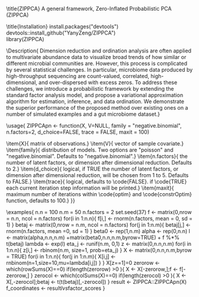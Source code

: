 \title{ZIPPCA}
A general framework, Zero-Inflated Probabilistic PCA (ZIPPCA)

\title{Installation}
install.packages("devtools")  
devtools::install_github("YanyZeng/ZIPPCA")  
library(ZIPPCA) 

\Description{
Dimension reduction and ordination analysis are often applied to multivariate abundance data to visualize broad trends of how similar or different microbial communities are. However, this process is complicated by several statistical challenges. In particular, microbiome data produced by high-throughput sequencing are count-valued, correlated, high-dimensional, and over-dispersed with excess zeros. To address these challenges, we introduce a probabilistic framework by extending the standard factor analysis model, and propose a variational approximation algorithm for estimation, inference, and data ordination. We demonstrate the superior performance of the proposed method over existing ones on a number of simulated examples and a gut microbiome dataset.}

\usage{
ZIPPCApn <- function(X, V=NULL, family = "negative.binomial", n.factors=2, d_choice=FALSE, trace = FALSE, maxit = 100)

\item{X}{ matrix of observations.}
\item{V}{ vector of sample covariate.}
\item{family}{ distribution of models. Two options are "poisson" and "negative.binomial". Defaults to "negative.binomial".}
\item{n.factors}{ the number of latent factors, or dimension after dimensional reduction. Defaults to 2.}
\item{d_choice}{ logical, if TRUE the number of latent factors, or dimension after dimensional reduction, will be chosen from 1 to 5. Defaults to FALSE.}
\item{trace}{ logical, defaults to \code{FALSE}. if \code{TRUE} each current iteration step information will be printed.}
\item{maxit}{ maximum number of iterations within \code{optim} and \code{constrOptim} function, defaults to 100.}
}}

\examples{
 n.n = 100
 n.m = 50
 n.factors = 2
 set.seed(37)
 f <- matrix(0,nrow = n.n, ncol = n.factors)
 for(i in 1:n.n){
   f[i,] <- rnorm(n.factors, mean = 0, sd = 1)
 }
 betaj <- matrix(0,nrow = n.m, ncol = n.factors)
 for(j in 1:n.m){
   betaj[j,] <- rnorm(n.factors, mean =0, sd = 1)
 }
 beta0 <- rep(1,n.m)
 alpha <- rep(0,n.n)
 l <- matrix(alpha,n.n,n.m) +matrix(beta0,n.n,n.m,byrow=TRUE) + f %*% t(betaj)
 lambda <- exp(l)
 eta_j <- runif(n.m, 0,1)
 z <- matrix(0,n.n,n.m)
 for(i in 1:n.n){
   z[i,] <- rbinom(n.m, size=1, prob=eta_j)
 }
 X <- matrix(0,n.n,n.m,byrow = TRUE)
 for(i in 1:n.n){
   for(j in 1:n.m){
     X[i,j] <- rnbinom(n=1,size=10,mu=lambda[i,j])
   }
 }
 X[z==1]=0
 zerorow <- which(rowSums(X)==0)
 if(length(zerorow) >0 ){
   X <- X[-zerorow,];f <- f[-zerorow,]
 }
 zerocol <- which(colSums(X)==0)
 if(length(zerocol) >0 ){
   X <- X[,-zerocol];betaj <- t(t(betaj)[,-zerocol])
 }
 result <- ZIPPCA::ZIPPCApn(X)
 f_coordinates <- result$lvs$factor_scores
 }
 
